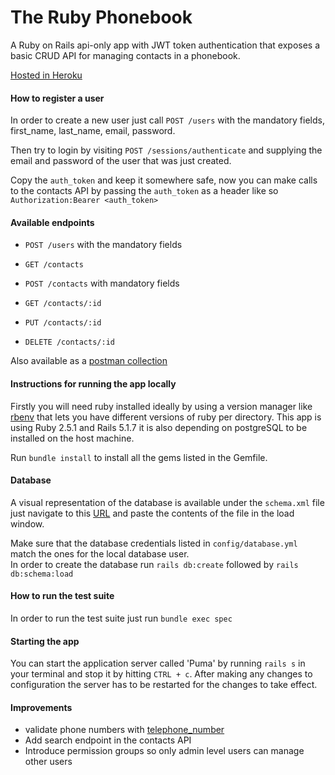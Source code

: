 # The Ruby Phonebook
A Ruby on Rails api-only app with JWT token authentication that exposes a basic CRUD API for managing contacts in a phonebook.

[Hosted in Heroku](https://sheltered-chamber-62543.herokuapp.com)
#### How to register a user

In order to create a new user just call `POST /users` with the mandatory fields, first_name, last_name, email, password.

Then try to login by visiting `POST /sessions/authenticate` and supplying the email and password of the user that was just created.

Copy the `auth_token` and keep it somewhere safe, now you can make calls to the contacts API by passing the `auth_token` as a header like so 
`Authorization:Bearer <auth_token>`   

#### Available endpoints
* `POST /users` with the mandatory fields

* `GET /contacts`
* `POST /contacts` with mandatory fields
* `GET /contacts/:id`
* `PUT /contacts/:id`
* `DELETE /contacts/:id`

Also available as a [postman collection](https://documenter.getpostman.com/view/1699252/SVSNKTQQ?version=latest)

#### Instructions for running the app locally
Firstly you will need ruby installed ideally by using a version manager like [rbenv](https://github.com/rbenv/rbenv)
that lets you have different versions of ruby per directory. This app is using Ruby 2.5.1 and Rails 5.1.7 
it is also depending on postgreSQL to be installed on the host machine.

Run `bundle install` to install all the gems listed in the Gemfile.

#### Database
A visual representation of the database is available under the `schema.xml` file just navigate 
  to this [URL](https://ondras.zarovi.cz/sql/demo/) and paste the contents of the file in the load window.

Make sure that the database credentials listed in `config/database.yml` match the ones for the local database user.  
In order to create the database run `rails db:create` followed by `rails db:schema:load`

#### How to run the test suite
In order to run the test suite just run `bundle exec spec`

#### Starting the app
You can start the application server called 'Puma' by  running `rails s` in your terminal and stop it by hitting `CTRL + c`.
After making any changes to configuration the server has to be restarted for the changes to take effect. 

#### Improvements
* validate phone numbers with [telephone_number](https://rubygems.org/gems/telephone_number)
* Add search endpoint in the contacts API
* Introduce permission groups so only admin level users can manage other users

